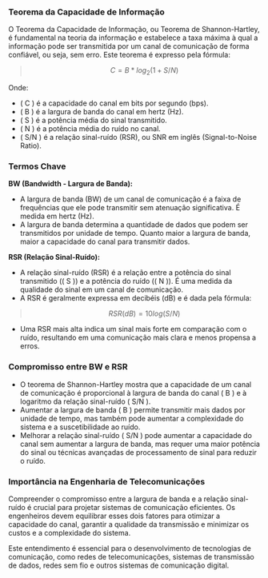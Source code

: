### Teorema da Capacidade de Informação

O Teorema da Capacidade de Informação, ou Teorema de Shannon-Hartley, é fundamental na teoria da informação e estabelece a taxa máxima à qual a informação pode ser transmitida por um canal de comunicação de forma confiável, ou seja, sem erro. Este teorema é expresso pela fórmula:


> $$C=B* log_2 (1 + S/N )$$

Onde:
- \( C \) é a capacidade do canal em bits por segundo (bps).
- \( B \) é a largura de banda do canal em hertz (Hz).
- \( S \) é a potência média do sinal transmitido.
- \( N \) é a potência média do ruído no canal.
- \( S/N \) é a relação sinal-ruído (RSR), ou SNR em inglês (Signal-to-Noise Ratio).

### Termos Chave

**BW (Bandwidth - Largura de Banda):**
- A largura de banda (BW) de um canal de comunicação é a faixa de frequências que ele pode transmitir sem atenuação significativa. É medida em hertz (Hz).
- A largura de banda determina a quantidade de dados que podem ser transmitidos por unidade de tempo. Quanto maior a largura de banda, maior a capacidade do canal para transmitir dados.

**RSR (Relação Sinal-Ruído):**
- A relação sinal-ruído (RSR) é a relação entre a potência do sinal transmitido (\( S \)) e a potência do ruído (\( N \)). É uma medida da qualidade do sinal em um canal de comunicação.
- A RSR é geralmente expressa em decibéis (dB) e é dada pela fórmula:

 > $$RSR (dB) = 10log(S/N) $$
 
- Uma RSR mais alta indica um sinal mais forte em comparação com o ruído, resultando em uma comunicação mais clara e menos propensa a erros.

### Compromisso entre BW e RSR

- O teorema de Shannon-Hartley mostra que a capacidade de um canal de comunicação é proporcional à largura de banda do canal ( B ) e à logaritmo da relação sinal-ruído ( S/N ).
- Aumentar a largura de banda ( B ) permite transmitir mais dados por unidade de tempo, mas também pode aumentar a complexidade do sistema e a suscetibilidade ao ruído.
- Melhorar a relação sinal-ruído ( S/N ) pode aumentar a capacidade do canal sem aumentar a largura de banda, mas requer uma maior potência do sinal ou técnicas avançadas de processamento de sinal para reduzir o ruído.

### Importância na Engenharia de Telecomunicações

Compreender o compromisso entre a largura de banda e a relação sinal-ruído é crucial para projetar sistemas de comunicação eficientes. Os engenheiros devem equilibrar esses dois fatores para otimizar a capacidade do canal, garantir a qualidade da transmissão e minimizar os custos e a complexidade do sistema.

Este entendimento é essencial para o desenvolvimento de tecnologias de comunicação, como redes de telecomunicações, sistemas de transmissão de dados, redes sem fio e outros sistemas de comunicação digital.
